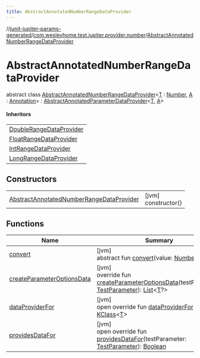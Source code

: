 ```yaml
---
title: AbstractAnnotatedNumberRangeDataProvider
---
```

//[junit-jupiter-params-generated](../../../index.html)/[com.wesleyhome.test.jupiter.provider.number](../index.html)/[AbstractAnnotatedNumberRangeDataProvider](index.html)



# AbstractAnnotatedNumberRangeDataProvider

abstract class [AbstractAnnotatedNumberRangeDataProvider](index.html)&lt;[T](index.html) : [Number](https://kotlinlang.org/api/latest/jvm/stdlib/kotlin/-number/index.html), [A](index.html) : [Annotation](https://kotlinlang.org/api/latest/jvm/stdlib/kotlin/-annotation/index.html)&gt; : [AbstractAnnotatedParameterDataProvider](../../com.wesleyhome.test.jupiter.provider/-abstract-annotated-parameter-data-provider/index.html)&lt;[T](index.html), [A](index.html)&gt; 

#### Inheritors


| |
|---|
| [DoubleRangeDataProvider](../-double-range-data-provider/index.html) |
| [FloatRangeDataProvider](../-float-range-data-provider/index.html) |
| [IntRangeDataProvider](../-int-range-data-provider/index.html) |
| [LongRangeDataProvider](../-long-range-data-provider/index.html) |


## Constructors


| | |
|---|---|
| [AbstractAnnotatedNumberRangeDataProvider](-abstract-annotated-number-range-data-provider.html) | [jvm]<br>constructor() |


## Functions


| Name | Summary |
|---|---|
| [convert](convert.html) | [jvm]<br>abstract fun [convert](convert.html)(value: [Number](https://kotlinlang.org/api/latest/jvm/stdlib/kotlin/-number/index.html)): [T](index.html) |
| [createParameterOptionsData](create-parameter-options-data.html) | [jvm]<br>override fun [createParameterOptionsData](create-parameter-options-data.html)(testParameter: [TestParameter](../../com.wesleyhome.test.jupiter.provider/-test-parameter/index.html)): [List](https://kotlinlang.org/api/latest/jvm/stdlib/kotlin.collections/-list/index.html)&lt;[T](index.html)?&gt; |
| [dataProviderFor](../../com.wesleyhome.test.jupiter.provider/-abstract-parameter-data-provider/data-provider-for.html) | [jvm]<br>open override fun [dataProviderFor](../../com.wesleyhome.test.jupiter.provider/-abstract-parameter-data-provider/data-provider-for.html)(): [KClass](https://kotlinlang.org/api/latest/jvm/stdlib/kotlin.reflect/-k-class/index.html)&lt;[T](index.html)&gt; |
| [providesDataFor](../../com.wesleyhome.test.jupiter.provider/-abstract-annotated-parameter-data-provider/provides-data-for.html) | [jvm]<br>open override fun [providesDataFor](../../com.wesleyhome.test.jupiter.provider/-abstract-annotated-parameter-data-provider/provides-data-for.html)(testParameter: [TestParameter](../../com.wesleyhome.test.jupiter.provider/-test-parameter/index.html)): [Boolean](https://kotlinlang.org/api/latest/jvm/stdlib/kotlin/-boolean/index.html) |

